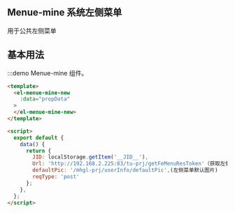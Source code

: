 <script>
  export default {
    
    data() {
      return {
        JID: localStorage.getItem('__JID__'),
        Url: 'http://192.168.2.225:83/tu-prj/getFeMenuResToken',
				defaultPic: '/mhgl-prj/userInfo/defaultPic',
        reqType: 'post'
      }
    }
  }
</script>

## Menue-mine 系统左侧菜单

用于公共左侧菜单

## 基本用法

:::demo Menue-mine 组件。
```html
<template>
  <el-menue-mine-new
    :data="propData"
  >
  </el-menue-mine-new>
</template>

<script>
  export default {
    data() {
      return {
        JID: localStorage.getItem('__JID__'),
        Url: 'http://192.168.2.225:83/tu-prj/getFeMenuResToken'（获取左侧菜单网址）,
        defaultPic: '/mhgl-prj/userInfo/defaultPic',(左侧菜单默认图片)
        reqType: 'post'
      };
    },
  };
</script>

```
